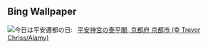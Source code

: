 ## Bing Wallpaper
![](https://www.bing.com/th?id=OHR.HeianDay2025_JA-JP1910457007_UHD.jpg&w=1000)今日は平安遷都の日:&nbsp;&ensp;[平安神宮の泰平閣, 京都府 京都市 (© Trevor Chriss/Alamy)](https://www.bing.com/th?id=OHR.HeianDay2025_JA-JP1910457007_UHD.jpg)
<br><br/>
